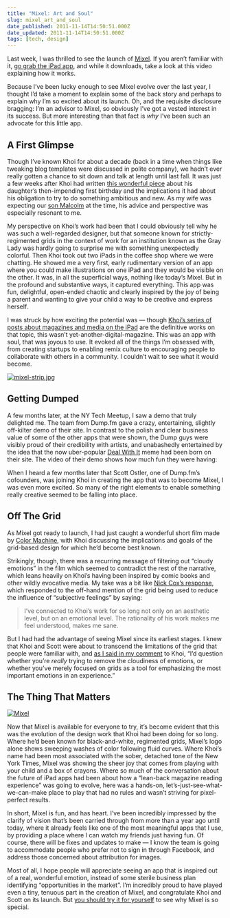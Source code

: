 ```yaml
---
title: "Mixel: Art and Soul"
slug: mixel_art_and_soul
date_published: 2011-11-14T14:50:51.000Z
date_updated: 2011-11-14T14:50:51.000Z
tags: [tech, design]
---
```


Last week, I was thrilled to see the launch of [Mixel](http://mixel.cc). If you aren’t familiar with it, [go grab the iPad app](http://itunes.apple.com/us/app/mixel/id474254864?ls=1&amp;mt=8), and while it downloads, take a look at this video explaining how it works.
  
Because I’ve been lucky enough to see Mixel evolve over the last year, I thought I’d take a moment to explain some of the back story and perhaps to explain why I’m so excited about its launch. Oh, and the requisite disclosure bragging: I’m an advisor to Mixel, so obviously I’ve got a vested interest in its success. But more interesting than that fact is *why* I’ve been such an advocate for this little app.

## A First Glimpse

Though I’ve known Khoi for about a decade (back in a time when things like tweaking blog templates were discussed in polite company), we hadn’t ever really gotten a chance to sit down and talk at length until last fall. It was just a few weeks after Khoi had written [this wonderful piece](http://www.subtraction.com/2010/07/22/this-one-goes-to-eleven-and-up) about his daughter’s then-impending first birthday and the implications it had about his obligation to try to do something ambitious and new. As my wife was expecting our [son Malcolm](
/2011/02/malcolm_browne_dash) at the time, his advice and perspective was especially resonant to me.

My perspective on Khoi’s work had been that I could obviously tell why he was such a well-regarded designer, but that someone known for strictly-regimented grids in the context of work for an institution known as the Gray Lady was hardly going to surprise me with something unexpectedly colorful. Then Khoi took out two iPads in the coffee shop where we were chatting. He showed me a very first, early rudimentary version of an app where you could make illustrations on one iPad and they would be visible on the other. It was, in all the superficial ways, nothing like today’s Mixel. But in the profound and substantive ways, it captured everything. This app was fun, delightful, open-ended chaotic and clearly inspired by the joy of being a parent and wanting to give your child a way to be creative and express herself.

I was struck by how exciting the potential was — though [Khoi’s series of posts about magazines and media on the iPad](http://www.subtraction.com/categories/ipad) are the definitive works on that topic, this wasn’t yet-another-digital-magazine. This was an app with soul, that was joyous to use. It evoked all of the things I’m obsessed with, from creating startups to enabling remix culture to encouraging people to collaborate with others in a community. I couldn’t wait to see what it would become.

[![mixel-strip.jpg](https://cdn.glitch.global/c4e475b2-a54e-47e0-973c-ed0bd1b46262/mixel-strip.jpg?v=1670804240684)](http://mixel.by/joel-johnson/2011/11/10/5)

## Getting Dumped

A few months later, at the NY Tech Meetup, I saw a demo that truly delighted me. The team from Dump.fm gave a crazy, entertaining, slightly off-kilter demo of their site. In contrast to the polish and clear business value of some of the other apps that were shown, the Dump guys were visibly proud of their credibility with artists, and unabashedly entertained by the idea that the now uber-popular [Deal With It](http://knowyourmeme.com/memes/deal-with-it) meme had been born on their site. The video of their demo shows how much fun they were having:
  
When I heard a few months later that Scott Ostler, one of Dump.fm’s cofounders, was joining Khoi in creating the app that was to become Mixel, I was even more excited. So many of the right elements to enable something really creative seemed to be falling into place.

## Off The Grid

As Mixel got ready to launch, I had just caught a wonderful short film made by [Color Machine](http://thecolormachine.com/khoi-vinh-on-the-grid/), with Khoi discussing the implications and goals of the grid-based design for which he’d become best known.
  
 Strikingly, though, there was a recurring message of filtering out “cloudy emotions” in the film which seemed to contradict the rest of the narrative, which leans heavily on Khoi’s having been inspired by comic books and other wildly evocative media. My take was a bit like [Nick Cox’s response](http://www.everydaytype.com/2011/11/11/grids-emotion/), which responded to the off-hand mention of the grid being used to reduce the influence of “subjective feelings” by saying:

> I’ve connected to Khoi’s work for so long not only on an aesthetic level, but on an emotional level. The rationality of his work makes me feel understood, makes me sane.

But I had had the advantage of seeing Mixel since its earliest stages. I knew that Khoi and Scott were about to transcend the limitations of the grid that people were familiar with, and [as I said in my comment](http://www.subtraction.com/2011/11/09/a-short-film-about-me#comment-16766) to Khoi, “I’d question whether you’re *really* trying to remove the cloudiness of emotions, or whether you’ve merely focused on grids as a tool for emphasizing the most important emotions in an experience.”

## The Thing That Matters

[![Mixel](https://cdn.glitch.global/c4e475b2-a54e-47e0-973c-ed0bd1b46262/mixel-icon.jpg?v=1670804270221)](http://mixel.cc)

Now that Mixel is available for everyone to try, it’s become evident that this was the evolution of the design work that Khoi had been doing for so long. Where he’d been known for black-and-white, regimented grids, Mixel’s logo alone shows sweeping washes of color following fluid curves. Where Khoi’s name had been most associated with the sober, detached tone of the New York Times, Mixel was showing the sheer joy that comes from playing with your child and a box of crayons. Where so much of the conversation about the future of iPad apps had been about how a “lean-back magazine reading experience” was going to evolve, here was a hands-on, let’s-just-see-what-we-can-make place to play that had no rules and wasn’t striving for pixel-perfect results.

In short, Mixel is fun, and has heart. I’ve been incredibly impressed by the clarify of vision that’s been carried through from more than a year ago until today, where it already feels like one of the most meaningful apps that I use, by providing a place where I can watch my friends just having fun. Of course, there will be fixes and updates to make — I know the team is going to accommodate people who prefer not to sign in through Facebook, and address those concerned about attribution for images.

Most of all, I hope people will appreciate seeing an app that is inspired out of a real, wonderful emotion, instead of some sterile business plan identifying “opportunities in the market”. I’m incredibly proud to have played even a tiny, tenuous part in the creation of Mixel, and congratulate Khoi and Scott on its launch. But [you should try it for yourself](http://itunes.apple.com/us/app/mixel/id474254864?ls=1&amp;mt=8) to see why Mixel is so special.
